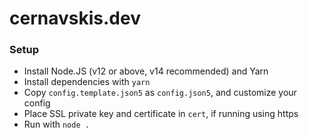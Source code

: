 # cernavskis.dev

### Setup

 - Install Node.JS (v12 or above, v14 recommended) and Yarn
 - Install dependencies with `yarn`
 - Copy `config.template.json5` as `config.json5`, and customize your config
 - Place SSL private key and certificate in `cert`, if running using https
 - Run with `node .`